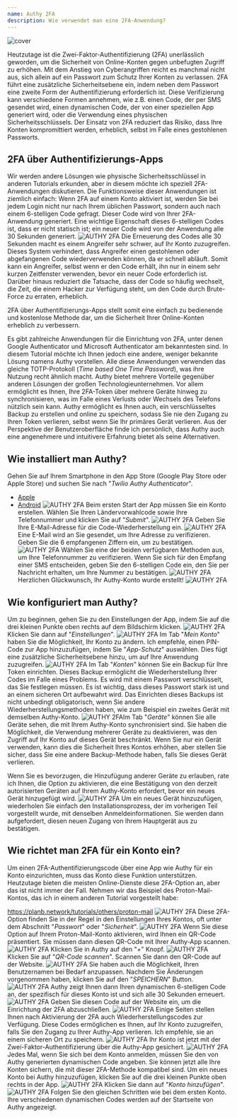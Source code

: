 ```yaml
---
name: Authy 2FA
description: Wie verwendet man eine 2FA-Anwendung?
---
```

![cover](assets/cover.webp)

Heutzutage ist die Zwei-Faktor-Authentifizierung (2FA) unerlässlich geworden, um die Sicherheit von Online-Konten gegen unbefugten Zugriff zu erhöhen. Mit dem Anstieg von Cyberangriffen reicht es manchmal nicht aus, sich allein auf ein Passwort zum Schutz Ihrer Konten zu verlassen. 2FA führt eine zusätzliche Sicherheitsebene ein, indem neben dem Passwort eine zweite Form der Authentifizierung erforderlich ist. Diese Verifizierung kann verschiedene Formen annehmen, wie z.B. einen Code, der per SMS gesendet wird, einen dynamischen Code, der von einer speziellen App generiert wird, oder die Verwendung eines physischen Sicherheitsschlüssels. Der Einsatz von 2FA reduziert das Risiko, dass Ihre Konten kompromittiert werden, erheblich, selbst im Falle eines gestohlenen Passworts.

## 2FA über Authentifizierungs-Apps

Wir werden andere Lösungen wie physische Sicherheitsschlüssel in anderen Tutorials erkunden, aber in diesem möchte ich speziell 2FA-Anwendungen diskutieren. Die Funktionsweise dieser Anwendungen ist ziemlich einfach: Wenn 2FA auf einem Konto aktiviert ist, werden Sie bei jedem Login nicht nur nach Ihrem üblichen Passwort, sondern auch nach einem 6-stelligen Code gefragt. Dieser Code wird von Ihrer 2FA-Anwendung generiert. Eine wichtige Eigenschaft dieses 6-stelligen Codes ist, dass er nicht statisch ist; ein neuer Code wird von der Anwendung alle 30 Sekunden generiert.
![AUTHY 2FA](assets/notext/01.webp)
Die Erneuerung des Codes alle 30 Sekunden macht es einem Angreifer sehr schwer, auf Ihr Konto zuzugreifen. Dieses System verhindert, dass Angreifer einen gestohlenen oder abgefangenen Code wiederverwenden können, da er schnell abläuft. Somit kann ein Angreifer, selbst wenn er den Code erhält, ihn nur in einem sehr kurzen Zeitfenster verwenden, bevor ein neuer Code erforderlich ist. Darüber hinaus reduziert die Tatsache, dass der Code so häufig wechselt, die Zeit, die einem Hacker zur Verfügung steht, um den Code durch Brute-Force zu erraten, erheblich.

2FA über Authentifizierungs-Apps stellt somit eine einfach zu bedienende und kostenlose Methode dar, um die Sicherheit Ihrer Online-Konten erheblich zu verbessern.

Es gibt zahlreiche Anwendungen für die Einrichtung von 2FA, unter denen Google Authenticator und Microsoft Authenticator am bekanntesten sind. In diesem Tutorial möchte ich Ihnen jedoch eine andere, weniger bekannte Lösung namens Authy vorstellen. Alle diese Anwendungen verwenden das gleiche TOTP-Protokoll (*Time based One Time Password*), was ihre Nutzung recht ähnlich macht.
Authy bietet mehrere Vorteile gegenüber anderen Lösungen der großen Technologieunternehmen. Vor allem ermöglicht es Ihnen, Ihre 2FA-Token über mehrere Geräte hinweg zu synchronisieren, was im Falle eines Verlusts oder Wechsels des Telefons nützlich sein kann. Authy ermöglicht es Ihnen auch, ein verschlüsseltes Backup zu erstellen und online zu speichern, sodass Sie nie den Zugang zu Ihren Token verlieren, selbst wenn Sie Ihr primäres Gerät verlieren. Aus der Perspektive der Benutzeroberfläche finde ich persönlich, dass Authy auch eine angenehmere und intuitivere Erfahrung bietet als seine Alternativen.

## Wie installiert man Authy?

Gehen Sie auf Ihrem Smartphone in den App Store (Google Play Store oder Apple Store) und suchen Sie nach "*Twilio Authy Authenticator*".

- [Apple](https://apps.apple.com/us/app/twilio-authy/id494168017)
- [Android](https://play.google.com/store/apps/details?id=com.authy.authy)
![AUTHY 2FA](assets/notext/02.webp)
Beim ersten Start der App müssen Sie ein Konto erstellen. Wählen Sie Ihren Ländervorwahlcode sowie Ihre Telefonnummer und klicken Sie auf "*Submit*".
![AUTHY 2FA](assets/notext/03.webp)
Geben Sie Ihre E-Mail-Adresse für die Code-Wiederherstellung ein.
![AUTHY 2FA](assets/notext/04.webp)Eine E-Mail wird an Sie gesendet, um Ihre Adresse zu verifizieren. Geben Sie die 6 empfangenen Ziffern ein, um zu bestätigen.
![AUTHY 2FA](assets/notext/05.webp)
Wählen Sie eine der beiden verfügbaren Methoden aus, um Ihre Telefonnummer zu verifizieren. Wenn Sie sich für den Empfang einer SMS entscheiden, geben Sie den 6-stelligen Code ein, den Sie per Nachricht erhalten, um Ihre Nummer zu bestätigen.
![AUTHY 2FA](assets/notext/06.webp)
Herzlichen Glückwunsch, Ihr Authy-Konto wurde erstellt!
![AUTHY 2FA](assets/notext/07.webp)
## Wie konfiguriert man Authy?

Um zu beginnen, gehen Sie zu den Einstellungen der App, indem Sie auf die drei kleinen Punkte oben rechts auf dem Bildschirm klicken.
![AUTHY 2FA](assets/notext/08.webp)
Klicken Sie dann auf "*Einstellungen*".
![AUTHY 2FA](assets/notext/09.webp)
Im Tab "*Mein Konto*" haben Sie die Möglichkeit, Ihr Konto zu ändern. Ich empfehle, einen PIN-Code zur App hinzuzufügen, indem Sie "*App-Schutz*" auswählen. Dies fügt eine zusätzliche Sicherheitsebene hinzu, um auf Ihre Anwendung zuzugreifen.
![AUTHY 2FA](assets/notext/10.webp)
Im Tab "*Konten*" können Sie ein Backup für Ihre Token einrichten. Dieses Backup ermöglicht die Wiederherstellung Ihrer Codes im Falle eines Problems. Es wird mit einem Passwort verschlüsselt, das Sie festlegen müssen. Es ist wichtig, dass dieses Passwort stark ist und an einem sicheren Ort aufbewahrt wird. Das Einrichten dieses Backups ist nicht unbedingt obligatorisch, wenn Sie andere Wiederherstellungsmethoden haben, wie zum Beispiel ein zweites Gerät mit demselben Authy-Konto.
![AUTHY 2FA](assets/notext/11.webp)Im Tab "*Geräte*" können Sie alle Geräte sehen, die mit Ihrem Authy-Konto synchronisiert sind. Sie haben die Möglichkeit, die Verwendung mehrerer Geräte zu deaktivieren, was den Zugriff auf Ihr Konto auf dieses Gerät beschränkt. Wenn Sie nur ein Gerät verwenden, kann dies die Sicherheit Ihres Kontos erhöhen, aber stellen Sie sicher, dass Sie eine andere Backup-Methode haben, falls Sie dieses Gerät verlieren.

Wenn Sie es bevorzugen, die Hinzufügung anderer Geräte zu erlauben, rate ich Ihnen, die Option zu aktivieren, die eine Bestätigung von den derzeit autorisierten Geräten auf Ihrem Authy-Konto erfordert, bevor ein neues Gerät hinzugefügt wird.
![AUTHY 2FA](assets/notext/12.webp)
Um ein neues Gerät hinzuzufügen, wiederholen Sie einfach den Installationsprozess, der im vorherigen Teil vorgestellt wurde, mit denselben Anmeldeinformationen. Sie werden dann aufgefordert, diesen neuen Zugang von Ihrem Hauptgerät aus zu bestätigen.

## Wie richtet man 2FA für ein Konto ein?

Um einen 2FA-Authentifizierungscode über eine App wie Authy für ein Konto einzurichten, muss das Konto diese Funktion unterstützen. Heutzutage bieten die meisten Online-Dienste diese 2FA-Option an, aber das ist nicht immer der Fall. Nehmen wir das Beispiel des Proton-Mail-Kontos, das ich in einem anderen Tutorial vorgestellt habe:

https://planb.network/tutorials/others/proton-mail
![AUTHY 2FA](assets/notext/13.webp)
Diese 2FA-Option finden Sie in der Regel in den Einstellungen Ihres Kontos, oft unter dem Abschnitt "*Passwort*" oder "*Sicherheit*".
![AUTHY 2FA](assets/notext/14.webp)
Wenn Sie diese Option auf Ihrem Proton-Mail-Konto aktivieren, wird Ihnen ein QR-Code präsentiert. Sie müssen dann diesen QR-Code mit Ihrer Authy-App scannen.
![AUTHY 2FA](assets/notext/15.webp)
Klicken Sie in Authy auf den "*+*" Knopf.
![AUTHY 2FA](assets/notext/16.webp)
Klicken Sie auf "*QR-Code scannen*". Scannen Sie dann den QR-Code auf der Website. ![AUTHY 2FA](assets/notext/17.webp)
Sie haben auch die Möglichkeit, Ihren Benutzernamen bei Bedarf anzupassen. Nachdem Sie Änderungen vorgenommen haben, klicken Sie auf den "*SPEICHERN*" Button.
![AUTHY 2FA](assets/notext/18.webp)
Authy zeigt Ihnen dann Ihren dynamischen 6-stelligen Code an, der spezifisch für dieses Konto ist und sich alle 30 Sekunden erneuert.
![AUTHY 2FA](assets/notext/19.webp)
Geben Sie diesen Code auf der Website ein, um die Einrichtung der 2FA abzuschließen.
![AUTHY 2FA](assets/notext/20.webp)
Einige Seiten stellen Ihnen nach Aktivierung der 2FA auch Wiederherstellungscodes zur Verfügung. Diese Codes ermöglichen es Ihnen, auf Ihr Konto zuzugreifen, falls Sie den Zugang zu Ihrer Authy-App verlieren. Ich empfehle, sie an einem sicheren Ort zu speichern.
![AUTHY 2FA](assets/notext/21.webp) Ihr Konto ist jetzt mit der Zwei-Faktor-Authentifizierung über die Authy-App gesichert.
![AUTHY 2FA](assets/notext/22.webp)
Jedes Mal, wenn Sie sich bei dem Konto anmelden, müssen Sie den von Authy generierten dynamischen Code angeben. Sie können jetzt alle Ihre Konten sichern, die mit dieser 2FA-Methode kompatibel sind. Um ein neues Konto bei Authy hinzuzufügen, klicken Sie auf die drei kleinen Punkte oben rechts in der App.
![AUTHY 2FA](assets/notext/23.webp)
Klicken Sie dann auf "*Konto hinzufügen*".
![AUTHY 2FA](assets/notext/24.webp)
Folgen Sie den gleichen Schritten wie bei dem ersten Konto. Ihre verschiedenen dynamischen Codes werden auf der Startseite von Authy angezeigt.